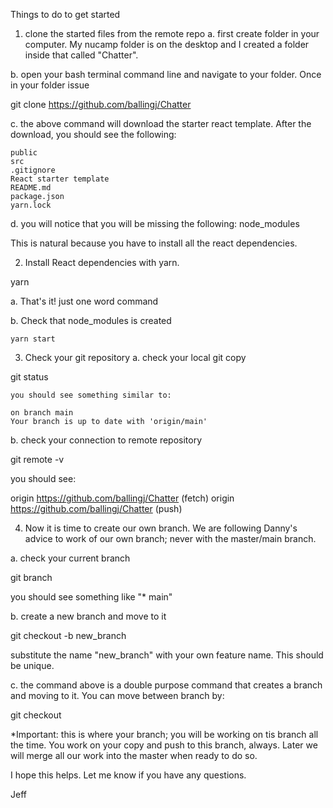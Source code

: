 Things to do to get started

1. clone the started files from the remote repo
  a. first create folder in your computer.  My nucamp folder is on the desktop and I created a folder inside that called "Chatter".  

  b. open your bash terminal command line and navigate to your folder.  Once in your folder issue 

  git clone https://github.com/ballingj/Chatter

  c. the above command will download the starter react template.  After the download, you should see the following:

    public
    src
    .gitignore
    React starter template
    README.md
    package.json
    yarn.lock

  d. you will notice that you will be missing the following:
  node_modules

  This is natural because you have to install all the react dependencies.

2.  Install React dependencies with yarn.

  yarn

  a. That's it!  just one word command

  b. Check that node_modules is created

    yarn start

3. Check your git repository
  a. check your local git copy

  git status

    you should see something similar to:
   
    on branch main
    Your branch is up to date with 'origin/main'
  
  b. check your connection to remote repository

  git remote -v

  you should see:

  origin  https://github.com/ballingj/Chatter (fetch)
  origin  https://github.com/ballingj/Chatter (push)

4. Now it is time to create our own branch.  We are following Danny's advice to work of our own branch; never with the master/main branch.

  a. check your current branch

  git branch

  you should see something like "* main"

  b. create a new branch and move to it

  git checkout -b new_branch 

  substitute the name "new_branch" with your own feature name.  This should be unique.

  c. the command above is a double purpose command that creates a branch and moving to it.  You can move between branch by:  
  
  git checkout <branch-name>

  *Important: this is where your branch; you will be working on tis branch all the time.  You work on your copy and push to this branch, always.    Later we will merge all our work into the master when ready to do so.

  I hope this helps.  Let me know if you have any questions.

  Jeff

